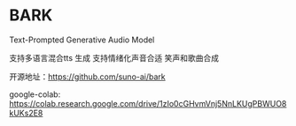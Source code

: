 # BARK



Text-Prompted Generative Audio Model

支持多语言混合tts 生成 支持情绪化声音合适 笑声和歌曲合成



开源地址：https://github.com/suno-ai/bark

google-colab: https://colab.research.google.com/drive/1zIo0cGHvmVnj5NnLKUgPBWUO8kUKs2E8


